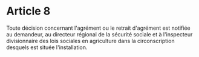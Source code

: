# Article 8

Toute décision concernant l'agrément ou le retrait d'agrément est notifiée au demandeur, au directeur régional de la sécurité sociale et à l'inspecteur divisionnaire des lois sociales en agriculture dans la circonscription desquels est située l'installation.
